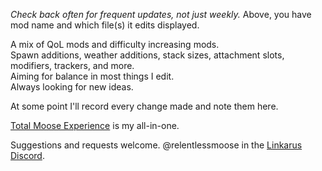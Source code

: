 *Check back often for frequent updates, not just weekly.*  Above, you have mod name and which file(s) it edits displayed.

A mix of QoL mods and difficulty increasing mods.  
Spawn additions, weather additions, stack sizes, attachment slots, modifiers, trackers, and more.  
Aiming for balance in most things I edit.  
Always looking for new ideas.

At some point I'll record every change made and note them here.

[Total Moose Experience](https://github.com/relentlessmoose/rm_Icarus_mods/blob/main/rm_Total_Moose_Experience_P.pak) is my all-in-one.

Suggestions and requests welcome.
@relentlessmoose in the [Linkarus Discord](https://discord.gg/linkarus-icarus-modding-936621749733302292).
